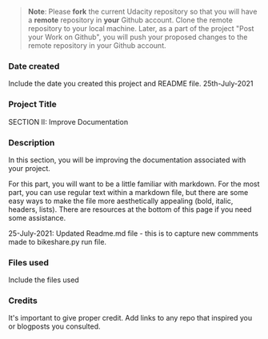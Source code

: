 >**Note**: Please **fork** the current Udacity repository so that you will have a **remote** repository in **your** Github account. Clone the remote repository to your local machine. Later, as a part of the project "Post your Work on Github", you will push your proposed changes to the remote repository in your Github account.

### Date created
Include the date you created this project and README file.
25th-July-2021

### Project Title
SECTION II: Improve Documentation

### Description
In this section, you will be improving the documentation associated with your project.

For this part, you will want to be a little familiar with markdown. For the most part, you can use regular text within a markdown file, but there are some easy ways to make the file more aesthetically appealing (bold, italic, headers, lists). There are resources at the bottom of this page if you need some assistance.

25-July-2021: Updated Readme.md file - this is to capture new commments made to bikeshare.py run file.

### Files used
Include the files used

### Credits
It's important to give proper credit. Add links to any repo that inspired you or blogposts you consulted.
